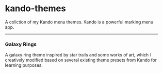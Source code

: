 # kando-themes
A collction of my Kando menu themes.
Kando is a powerful marking menu app.

---

### Galaxy Rings
A galaxy ring theme inspired by star trails and some works of art, which I creatively modified based on several existing theme presets from Kando for learning purposes.

